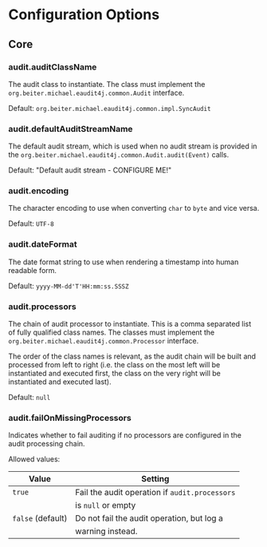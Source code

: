 # Configuration Options

## Core

### audit.auditClassName

The audit class to instantiate. The class must implement the
`org.beiter.michael.eaudit4j.common.Audit` interface.

Default: `org.beiter.michael.eaudit4j.common.impl.SyncAudit`

### audit.defaultAuditStreamName

The default audit stream, which is used when no audit stream is provided in the
`org.beiter.michael.eaudit4j.common.Audit.audit(Event)` calls.

Default: "Default audit stream - CONFIGURE ME!"

### audit.encoding

The character encoding to use when converting `char` to `byte` and vice versa.

Default: `UTF-8`

### audit.dateFormat

The date format string to use when rendering a timestamp into human readable form.

Default: `yyyy-MM-dd'T'HH:mm:ss.SSSZ`

### audit.processors

The chain of audit processor to instantiate. This is a comma separated list of
fully qualified class names. The classes must implement the
`org.beiter.michael.eaudit4j.common.Processor` interface.

The order of the class names is relevant, as the  audit chain will be built and
processed from left to right (i.e. the class on the most left will be
instantiated and executed first, the class on the very right will be instantiated
and executed last).

Default: `null`

### audit.failOnMissingProcessors

Indicates whether to fail auditing if no processors are configured in the audit
processing chain.

Allowed values:

| Value             | Setting                                        |
|-------------------|------------------------------------------------|
| `true`            | Fail the audit operation if `audit.processors` |
|                   | is `null` or empty                             |
| `false` (default) | Do not fail the audit operation, but log a     |
|                   | warning instead.                               |
